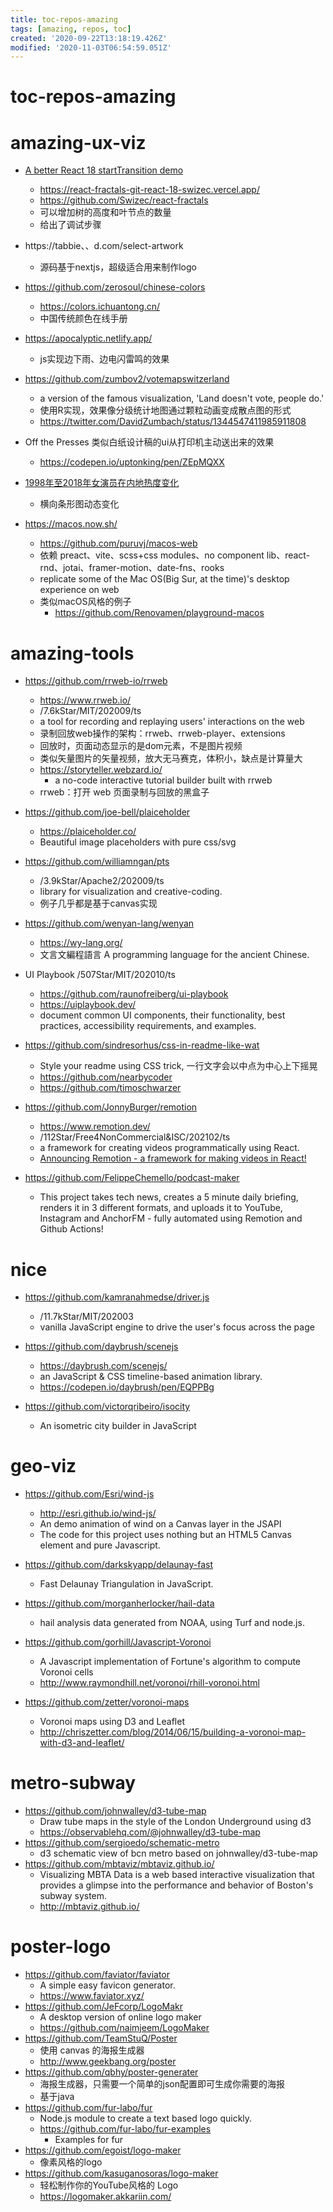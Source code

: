 ```yaml
---
title: toc-repos-amazing
tags: [amazing, repos, toc]
created: '2020-09-22T13:18:19.426Z'
modified: '2020-11-03T06:54:59.051Z'
---
```


# toc-repos-amazing

# amazing-ux-viz

- [A better React 18 startTransition demo](https://swizec.com/blog/a-better-react-18-starttransition-demo/)
  - https://react-fractals-git-react-18-swizec.vercel.app/
  - https://github.com/Swizec/react-fractals
  - 可以增加树的高度和叶节点的数量
  - 给出了调试步骤

- https://tabbie、、d.com/select-artwork 
  - 源码基于nextjs，超级适合用来制作logo

- https://github.com/zerosoul/chinese-colors
  - https://colors.ichuantong.cn/
  - 中国传统颜色在线手册

- https://apocalyptic.netlify.app/
  - js实现边下雨、边电闪雷鸣的效果

- https://github.com/zumbov2/votemapswitzerland
  - a version of the famous visualization, 'Land doesn't vote, people do.'
  - 使用R实现，效果像分级统计地图通过颗粒动画变成散点图的形式
  - https://twitter.com/DavidZumbach/status/1344547411985911808

- Off the Presses 类似白纸设计稿的ui从打印机主动送出来的效果
  - https://codepen.io/uptonking/pen/ZEpMQXX

- [1998年至2018年女演员在内地热度变化](https://www.bilibili.com/video/BV17t411X7bK)
  - 横向条形图动态变化

- https://macos.now.sh/
  - https://github.com/puruvj/macos-web
  - 依赖 preact、vite、scss+css modules、no component lib、react-rnd、jotai、framer-motion、date-fns、rooks
  - replicate some of the Mac OS(Big Sur, at the time)'s desktop experience on web
  - 类似macOS风格的例子
    - https://github.com/Renovamen/playground-macos
# amazing-tools
- https://github.com/rrweb-io/rrweb
  - https://www.rrweb.io/
  - /7.6kStar/MIT/202009/ts
  - a tool for recording and replaying users' interactions on the web
  - 录制回放web操作的架构：rrweb、rrweb-player、extensions
  - 回放时，页面动态显示的是dom元素，不是图片视频
  - 类似矢量图片的矢量视频，放大无马赛克，体积小，缺点是计算量大
  - https://storyteller.webzard.io/
    - a no-code interactive tutorial builder built with rrweb
  - rrweb：打开 web 页面录制与回放的黑盒子

- https://github.com/joe-bell/plaiceholder
  - https://plaiceholder.co/
  - Beautiful image placeholders with pure css/svg

- https://github.com/williamngan/pts
  - /3.9kStar/Apache2/202009/ts
  - library for visualization and creative-coding.
  - 例子几乎都是基于canvas实现

- https://github.com/wenyan-lang/wenyan
  - https://wy-lang.org/
  - 文言文編程語言 A programming language for the ancient Chinese.

- UI Playbook /507Star/MIT/202010/ts
  - https://github.com/raunofreiberg/ui-playbook
  - https://uiplaybook.dev/
  - document common UI components, their functionality, best practices, accessibility requirements, and examples.

- https://github.com/sindresorhus/css-in-readme-like-wat
  - Style your readme using CSS trick, 一行文字会以中点为中心上下摇晃
  - https://github.com/nearbycoder
  - https://github.com/timoschwarzer

- https://github.com/JonnyBurger/remotion
  - https://www.remotion.dev/
  - /112Star/Free4NonCommercial&ISC/202102/ts
  - a framework for creating videos programmatically using React.
  - [Announcing Remotion - a framework for making videos in React!](https://twitter.com/JNYBGR/status/1358824089960542208)
- https://github.com/FelippeChemello/podcast-maker
  - This project takes tech news, creates a 5 minute daily briefing, renders it in 3 different formats, and uploads it to YouTube, Instagram and AnchorFM - fully automated using Remotion and Github Actions!
# nice
- https://github.com/kamranahmedse/driver.js
  - /11.7kStar/MIT/202003
  - vanilla JavaScript engine to drive the user's focus across the page

- https://github.com/daybrush/scenejs
  - https://daybrush.com/scenejs/
  - an JavaScript & CSS timeline-based animation library.
  - https://codepen.io/daybrush/pen/EQPPBg

- https://github.com/victorqribeiro/isocity
  - An isometric city builder in JavaScript
# geo-viz
- https://github.com/Esri/wind-js
  - http://esri.github.io/wind-js/
  - An demo animation of wind on a Canvas layer in the JSAPI
  - The code for this project uses nothing but an HTML5 Canvas element and pure Javascript.

- https://github.com/darkskyapp/delaunay-fast
  - Fast Delaunay Triangulation in JavaScript.
- https://github.com/morganherlocker/hail-data
  - hail analysis data generated from NOAA, using Turf and node.js.
- https://github.com/gorhill/Javascript-Voronoi
  - A Javascript implementation of Fortune's algorithm to compute Voronoi cells
  - http://www.raymondhill.net/voronoi/rhill-voronoi.html
- https://github.com/zetter/voronoi-maps
  - Voronoi maps using D3 and Leaflet
  - http://chriszetter.com/blog/2014/06/15/building-a-voronoi-map-with-d3-and-leaflet/
# metro-subway
- https://github.com/johnwalley/d3-tube-map
  - Draw tube maps in the style of the London Underground using d3
  - https://observablehq.com/@johnwalley/d3-tube-map
- https://github.com/sergioedo/schematic-metro
  - d3 schematic view of bcn metro based on johnwalley/d3-tube-map
- https://github.com/mbtaviz/mbtaviz.github.io/
  - Visualizing MBTA Data is a web based interactive visualization that provides a glimpse into the performance and behavior of Boston's subway system.
  - http://mbtaviz.github.io/
# poster-logo
- https://github.com/faviator/faviator
  - A simple easy favicon generator.
  - https://www.faviator.xyz/
- https://github.com/JeFcorp/LogoMakr
  - A desktop version of online logo maker
  - https://github.com/naimjeem/LogoMaker
- https://github.com/TeamStuQ/Poster
  - 使用 canvas 的海报生成器
  - http://www.geekbang.org/poster
- https://github.com/qbhy/poster-generater
  - 海报生成器，只需要一个简单的json配置即可生成你需要的海报
  - 基于java
- https://github.com/fur-labo/fur
  - Node.js module to create a text based logo quickly.
  - https://github.com/fur-labo/fur-examples
    - Examples for fur
- https://github.com/egoist/logo-maker
  - 像素风格的logo
- https://github.com/kasuganosoras/logo-maker
  - 轻松制作你的YouTube风格的 Logo
  - https://logomaker.akkariin.com/
